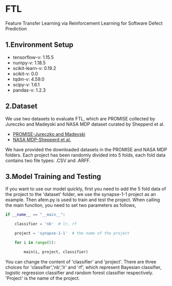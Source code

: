 # FTL
Feature Transfer Learning via Reinforcement Learning for Software Defect Prediction
## 1.Environment Setup
* tensorflow-v: 1.15.5
* numpy-v: 1.18.5
* scikit-learn-v: 0.19.2
* scikit-v: 0.0
* tqdm-v: 4.59.0
* scipy-v: 1.6.1
* pandas-v: 1.2.3
## 2.Dataset
We use two datasets to evaluate FTL, which are PROMISE collected by Jureczko and Madeyski and NASA MDP dataset curated by Shepperd et al. 
* [PROMISE-Jureczko and Madeyski](https://dl.acm.org/doi/abs/10.1145/1868328.1868342)
* [NASA MDP-Shepperd et al.](https://ieeexplore.ieee.org/abstract/document/6464273)

We have provided the downloaded datasets in the PROMISE and NASA MDP folders. Each project has been randomly divided into 5 folds, each fold data contains two file types: .CSV and .ARFF.
## 3.Model Training and Testing
If you want to use our model quickly, first you need to add the 5 fold data of the project to the 'dataset' folder, we use the synapse-1-1 project as an example. Then afem.py is used to train and test the project. When calling the main function, you need to set two parameters as follows,
```python
if __name__ == "__main__":
```
```python
    classifier = 'nb'  # lr, rf
```
```python
    project = 'synapse-1-1'  # the name of the project
```
```python
    for i in range(5):
```
```python
        main(i, project, classifier)
```

You can change the content of 'classifier' and 'project'. There are three choices for 'classifier','nb','lr' and 'rf', which represent Bayesian classifier, logistic regression classifier and random forest classifier respectively. 'Project' is the name of the project.
